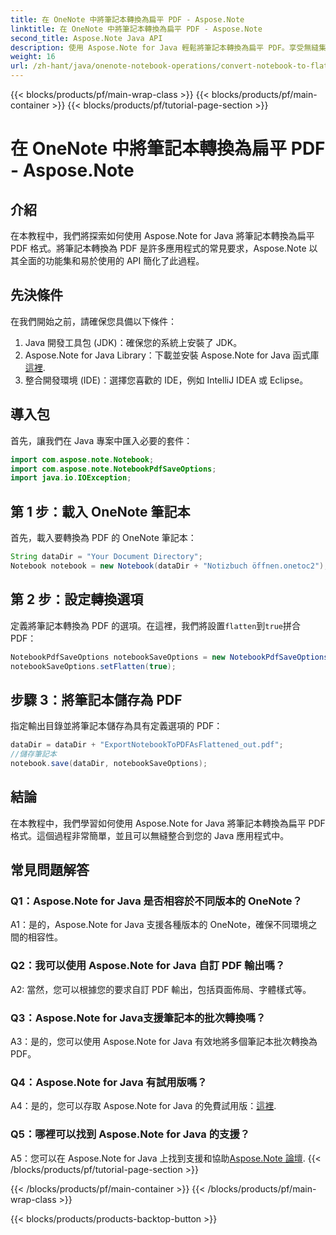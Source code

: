 ```yaml
---
title: 在 OneNote 中將筆記本轉換為扁平 PDF - Aspose.Note
linktitle: 在 OneNote 中將筆記本轉換為扁平 PDF - Aspose.Note
second_title: Aspose.Note Java API
description: 使用 Aspose.Note for Java 輕鬆將筆記本轉換為扁平 PDF。享受無縫集成和定制選項。
weight: 16
url: /zh-hant/java/onenote-notebook-operations/convert-notebook-to-flattened-pdf/
---
```


{{< blocks/products/pf/main-wrap-class >}}
{{< blocks/products/pf/main-container >}}
{{< blocks/products/pf/tutorial-page-section >}}

# 在 OneNote 中將筆記本轉換為扁平 PDF - Aspose.Note

## 介紹

在本教程中，我們將探索如何使用 Aspose.Note for Java 將筆記本轉換為扁平 PDF 格式。將筆記本轉換為 PDF 是許多應用程式的常見要求，Aspose.Note 以其全面的功能集和易於使用的 API 簡化了此過程。

## 先決條件

在我們開始之前，請確保您具備以下條件：

1. Java 開發工具包 (JDK)：確保您的系統上安裝了 JDK。
2.  Aspose.Note for Java Library：下載並安裝 Aspose.Note for Java 函式庫[這裡](https://releases.aspose.com/note/java/).
3. 整合開發環境 (IDE)：選擇您喜歡的 IDE，例如 IntelliJ IDEA 或 Eclipse。

## 導入包

首先，讓我們在 Java 專案中匯入必要的套件：

```java
import com.aspose.note.Notebook;
import com.aspose.note.NotebookPdfSaveOptions;
import java.io.IOException;
```

## 第 1 步：載入 OneNote 筆記本

首先，載入要轉換為 PDF 的 OneNote 筆記本：

```java
String dataDir = "Your Document Directory";
Notebook notebook = new Notebook(dataDir + "Notizbuch öffnen.onetoc2");
```

## 第 2 步：設定轉換選項

定義將筆記本轉換為 PDF 的選項。在這裡，我們將設置`flatten`到`true`拼合 PDF：

```java
NotebookPdfSaveOptions notebookSaveOptions = new NotebookPdfSaveOptions();
notebookSaveOptions.setFlatten(true);
```

## 步驟 3：將筆記本儲存為 PDF

指定輸出目錄並將筆記本儲存為具有定義選項的 PDF：

```java
dataDir = dataDir + "ExportNotebookToPDFAsFlattened_out.pdf";
//儲存筆記本
notebook.save(dataDir, notebookSaveOptions);
```

## 結論

在本教程中，我們學習如何使用 Aspose.Note for Java 將筆記本轉換為扁平 PDF 格式。這個過程非常簡單，並且可以無縫整合到您的 Java 應用程式中。

## 常見問題解答

### Q1：Aspose.Note for Java 是否相容於不同版本的 OneNote？

A1：是的，Aspose.Note for Java 支援各種版本的 OneNote，確保不同環境之間的相容性。

### Q2：我可以使用 Aspose.Note for Java 自訂 PDF 輸出嗎？

A2: 當然，您可以根據您的要求自訂 PDF 輸出，包括頁面佈局、字體樣式等。

### Q3：Aspose.Note for Java支援筆記本的批次轉換嗎？

A3：是的，您可以使用 Aspose.Note for Java 有效地將多個筆記本批次轉換為 PDF。

### Q4：Aspose.Note for Java 有試用版嗎？

A4：是的，您可以存取 Aspose.Note for Java 的免費試用版：[這裡](https://releases.aspose.com/).

### Q5：哪裡可以找到 Aspose.Note for Java 的支援？

 A5：您可以在 Aspose.Note for Java 上找到支援和協助[Aspose.Note 論壇](https://forum.aspose.com/c/note/28).
{{< /blocks/products/pf/tutorial-page-section >}}

{{< /blocks/products/pf/main-container >}}
{{< /blocks/products/pf/main-wrap-class >}}

{{< blocks/products/products-backtop-button >}}
